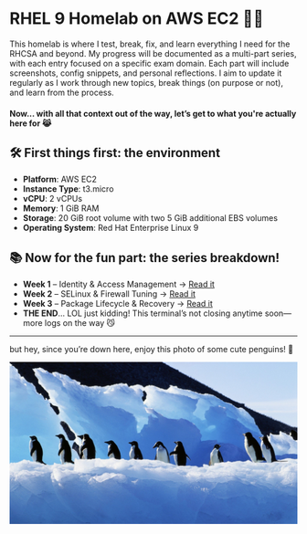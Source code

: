 # RHEL 9 Homelab on AWS EC2 🐧🧠 

This homelab is where I test, break, fix, and learn everything I need for the RHCSA and beyond. My progress will be documented as a multi-part series, with each entry focused on a specific exam domain. Each part will include screenshots, config snippets, and personal reflections. I aim to update it regularly as I work through new topics, break things (on purpose or not), and learn from the process. 

#### Now... with all that context out of the way, let’s get to what you're actually here for 😹


## 🛠️ First things first: the environment

- **Platform**: AWS EC2  
- **Instance Type**: t3.micro  
- **vCPU**: 2 vCPUs 
- **Memory**: 1 GiB RAM  
- **Storage**: 20 GiB root volume with two 5 GiB additional EBS volumes
- **Operating System**: Red Hat Enterprise Linux 9  


## 📚 Now for the fun part: the series breakdown!

- **Week 1** – Identity & Access Management → [Read it](./lab-log/week1.md)  
- **Week 2** – SELinux & Firewall Tuning → [Read it](./lab-log/week2.md)  
- **Week 3** – Package Lifecycle & Recovery → [Read it](./lab-log/week3.md)
- **THE END**... LOL just kidding! This terminal’s not closing anytime soon—more logs on the way 😼

---

but hey, since you’re down here, enjoy this photo of some cute penguins! 🐧

<img src="assets/screenshots/birds-1756510438349-3248.jpg" width="800"/>



